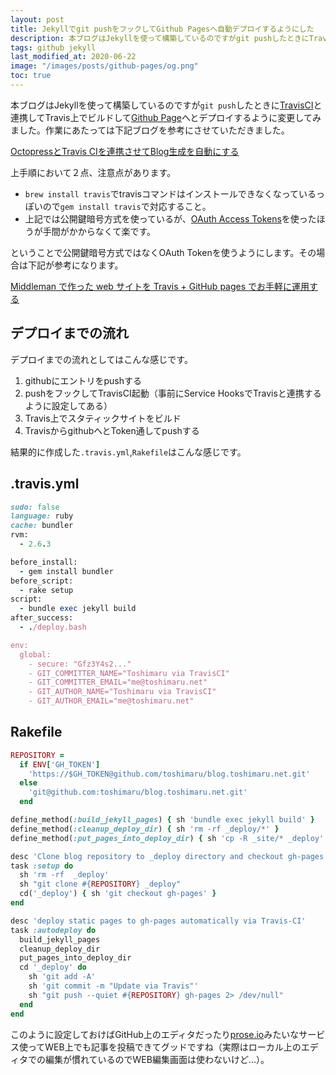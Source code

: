 ```yaml
---
layout: post
title: Jekyllでgit pushをフックしてGithub Pagesへ自動デプロイするようにした
description: 本ブログはJekyllを使って構築しているのですがgit pushしたときにTravis-CIと連携してTravis上でビルドしてGithub Pageへとデプロイするように変更してみました。
tags: github jekyll
last_modified_at: 2020-06-22
image: "/images/posts/github-pages/og.png"
toc: true
---
```


本ブログはJekyllを使って構築しているのですが`git push`したときに[TravisCI](https://travis-ci.org/)と連携してTravis上でビルドして[Github Page](https://pages.github.com/)へとデプロイするように変更してみました。作業にあたっては下記ブログを参考にさせていただきました。

[OctopressとTravis CIを連携させてBlog生成を自動にする](http://pchw.github.io/blog/2013/06/27/octopress-travis/)

上手順において２点、注意点があります。

- `brew install travis`でtravisコマンドはインストールできなくなっているっぽいので`gem install travis`で対応すること。
- 上記では公開鍵暗号方式を使っているが、[OAuth Access Tokens](https://help.github.com/articles/creating-an-access-token-for-command-line-use)を使ったほうが手間がかからなくて楽です。

ということで公開鍵暗号方式ではなくOAuth Tokenを使うようにします。その場合は下記が参考になります。

[Middleman で作った web サイトを Travis + GitHub pages でお手軽に運用する](http://tricknotes.hateblo.jp/entry/2013/06/17/020229)

## デプロイまでの流れ

デプロイまでの流れとしてはこんな感じです。

1. githubにエントリをpushする
2. pushをフックしてTravisCI起動（事前にService HooksでTravisと連携するように設定してある）
3. Travis上でスタティックサイトをビルド
4. TravisからgithubへとToken通してpushする

結果的に作成した`.travis.yml`,`Rakefile`はこんな感じです。

## .travis.yml

```rb
sudo: false
language: ruby
cache: bundler
rvm:
  - 2.6.3

before_install:
  - gem install bundler
before_script:
  - rake setup
script:
  - bundle exec jekyll build
after_success:
  - ./deploy.bash

env:
  global:
    - secure: "Gfz3Y4s2..."
    - GIT_COMMITTER_NAME="Toshimaru via TravisCI"
    - GIT_COMMITTER_EMAIL="me@toshimaru.net"
    - GIT_AUTHOR_NAME="Toshimaru via TravisCI"
    - GIT_AUTHOR_EMAIL="me@toshimaru.net"
```

## Rakefile

```rb
REPOSITORY =
  if ENV['GH_TOKEN']
    'https://$GH_TOKEN@github.com/toshimaru/blog.toshimaru.net.git'
  else
    'git@github.com:toshimaru/blog.toshimaru.net.git'
  end

define_method(:build_jekyll_pages) { sh 'bundle exec jekyll build' }
define_method(:cleanup_deploy_dir) { sh 'rm -rf _deploy/*' }
define_method(:put_pages_into_deploy_dir) { sh 'cp -R _site/* _deploy' }

desc 'Clone blog repository to _deploy directory and checkout gh-pages branch'
task :setup do
  sh 'rm -rf  _deploy'
  sh "git clone #{REPOSITORY} _deploy"
  cd('_deploy') { sh 'git checkout gh-pages' }
end

desc 'deploy static pages to gh-pages automatically via Travis-CI'
task :autodeploy do
  build_jekyll_pages
  cleanup_deploy_dir
  put_pages_into_deploy_dir
  cd '_deploy' do
    sh 'git add -A'
    sh 'git commit -m "Update via Travis"'
    sh "git push --quiet #{REPOSITORY} gh-pages 2> /dev/null"
  end
end
```

このように設定しておけばGitHub上のエディタだったり[prose.io](https://prose.io/)みたいなサービス使ってWEB上でも記事を投稿できてグッドですね（実際はローカル上のエディタでの編集が慣れているのでWEB編集画面は使わないけど...）。
